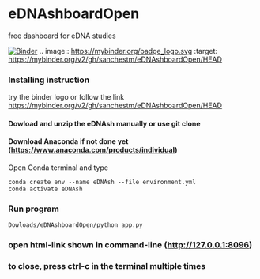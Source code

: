 # eDNAshboardOpen
free dashboard for eDNA studies

[![Binder](https://mybinder.org/badge_logo.svg)](https://mybinder.org/v2/gh/sanchestm/eDNAshboardOpen/HEAD)
.. image:: https://mybinder.org/badge_logo.svg
 :target: https://mybinder.org/v2/gh/sanchestm/eDNAshboardOpen/HEAD



### Installing instruction

try the binder logo or follow the link https://mybinder.org/v2/gh/sanchestm/eDNAshboardOpen/HEAD

#### Dowload and unzip the eDNAsh manually or use git clone

#### Download Anaconda if not done yet (https://www.anaconda.com/products/individual)

Open Conda terminal and type
```
conda create env --name eDNAsh --file environment.yml
conda activate eDNAsh
```
### Run program
```
Dowloads/eDNAshboardOpen/python app.py
```

### open html-link shown in command-line (http://127.0.0.1:8096)

### to close, press ctrl-c in the terminal multiple times
